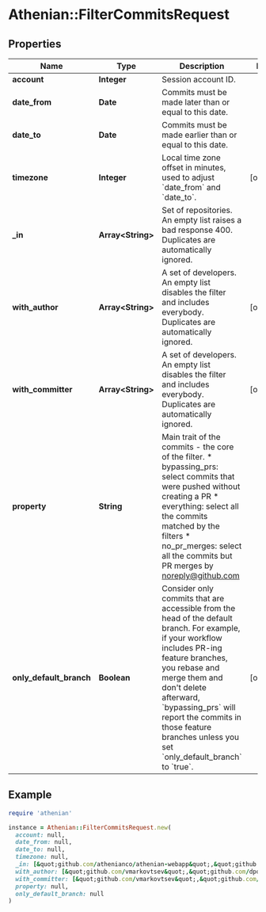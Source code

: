 # Athenian::FilterCommitsRequest

## Properties

| Name | Type | Description | Notes |
| ---- | ---- | ----------- | ----- |
| **account** | **Integer** | Session account ID. |  |
| **date_from** | **Date** | Commits must be made later than or equal to this date. |  |
| **date_to** | **Date** | Commits must be made earlier than or equal to this date. |  |
| **timezone** | **Integer** | Local time zone offset in minutes, used to adjust &#x60;date_from&#x60; and &#x60;date_to&#x60;. | [optional] |
| **_in** | **Array&lt;String&gt;** | Set of repositories. An empty list raises a bad response 400. Duplicates are automatically ignored. |  |
| **with_author** | **Array&lt;String&gt;** | A set of developers. An empty list disables the filter and includes everybody. Duplicates are automatically ignored. | [optional] |
| **with_committer** | **Array&lt;String&gt;** | A set of developers. An empty list disables the filter and includes everybody. Duplicates are automatically ignored. | [optional] |
| **property** | **String** | Main trait of the commits - the core of the filter. * bypassing_prs: select commits that were pushed without creating a PR * everything: select all the commits matched by the filters * no_pr_merges: select all the commits but PR merges by noreply@github.com |  |
| **only_default_branch** | **Boolean** | Consider only commits that are accessible from the head of the default branch. For example, if your workflow includes PR-ing feature branches, you rebase and merge them and don&#39;t delete afterward, &#x60;bypassing_prs&#x60; will report the commits in those feature branches unless you set &#x60;only_default_branch&#x60; to &#x60;true&#x60;. | [optional] |

## Example

```ruby
require 'athenian'

instance = Athenian::FilterCommitsRequest.new(
  account: null,
  date_from: null,
  date_to: null,
  timezone: null,
  _in: [&quot;github.com/athenianco/athenian-webapp&quot;,&quot;github.com/athenianco/athenian-api&quot;],
  with_author: [&quot;github.com/vmarkovtsev&quot;,&quot;github.com/dpordomingo&quot;],
  with_committer: [&quot;github.com/vmarkovtsev&quot;,&quot;github.com/dpordomingo&quot;],
  property: null,
  only_default_branch: null
)
```

